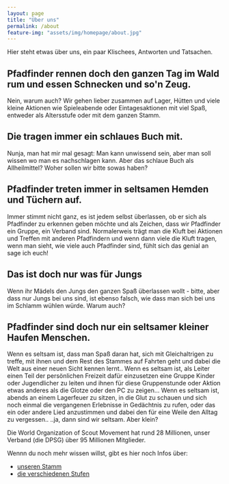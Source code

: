 ```yaml
---
layout: page
title: "Über uns"
permalink: /about
feature-img: "assets/img/homepage/about.jpg"
---
```

Hier steht etwas über uns, ein paar Klischees, Antworten und Tatsachen.

## Pfadfinder rennen doch den ganzen Tag im Wald rum und essen Schnecken und so'n Zeug.
Nein, warum auch? Wir gehen lieber zusammen auf Lager, Hütten und viele kleine Aktionen wie Spieleabende oder Eintagesaktionen mit viel Spaß, entweder als Altersstufe oder mit dem ganzen Stamm.

## Die tragen immer ein schlaues Buch mit.
Nunja, man hat mir mal gesagt: Man kann unwissend sein, aber man soll wissen wo man es nachschlagen kann. Aber das schlaue Buch als Allheilmittel? Woher sollen wir bitte sowas haben?

## Pfadfinder treten immer in seltsamen Hemden und Tüchern auf.
Immer stimmt nicht ganz, es ist jedem selbst überlassen, ob er sich als Pfadfinder zu erkennen geben möchte und als Zeichen, dass wir Pfadfinder ein Gruppe, ein Verband sind. Normalerweis trägt man die Kluft bei Aktionen und Treffen mit anderen Pfadfindern und wenn dann viele die Kluft tragen, wenn man sieht, wie viele auch Pfadfinder sind, fühlt sich das genial an sage ich euch!

## Das ist doch nur was für Jungs
Wenn ihr Mädels den Jungs den ganzen Spaß überlassen wollt - bitte, aber dass nur Jungs bei uns sind, ist ebenso falsch, wie dass man sich bei uns im Schlamm wühlen würde. Warum auch?

## Pfadfinder sind doch nur ein seltsamer kleiner Haufen Menschen.
Wenn es seltsam ist, dass man Spaß daran hat, sich mit Gleichaltrigen zu treffe, mit ihnen und dem Rest des Stammes auf Fahrten geht und dabei die Welt aus einer neuen Sicht kennen lernt..
Wenn es seltsam ist, als Leiter einen Teil der persönlichen Freizeit dafür einzusetzen eine Gruppe Kinder oder Jugendlicher zu leiten und ihnen für diese Gruppenstunde oder Aktion etwas anderes als die Glotze oder den PC zu zeigen...
Wenn es seltsam ist, abends an einem Lagerfeuer zu sitzen, in die Glut zu schauen und sich noch einmal die vergangenen Erlebnisse in Gedächtnis zu rufen, oder das ein oder andere Lied anzustimmen und dabei den für eine Weile den Alltag zu vergessen..
..ja, dann sind wir seltsam. Aber klein?

Die World Organization of Scout Movement hat rund 28 Millionen, unser Verband (die DPSG) über 95 Millionen Mitglieder.

Wennn du noch mehr wissen willst, gibt es hier noch Infos &uuml;ber:
- [unseren Stamm](https://nikurasukun.github.io/dpsg-ehingen-website/infos/stamm)
- [die verschiedenen Stufen](https://nikurasukun.github.io/dpsg-ehingen-website/infos/stufen)